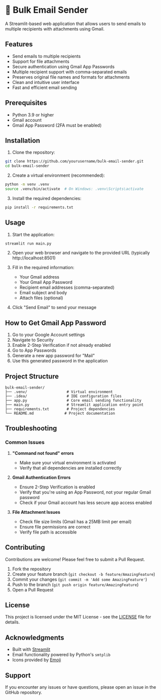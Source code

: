 # 📧 Bulk Email Sender

A Streamlit-based web application that allows users to send emails to multiple recipients with attachments using Gmail.

## Features

- Send emails to multiple recipients
- Support for file attachments
- Secure authentication using Gmail App Passwords
- Multiple recipient support with comma-separated emails
- Preserves original file names and formats for attachments
- Clean and intuitive user interface
- Fast and efficient email sending

## Prerequisites

- Python 3.9 or higher
- Gmail account
- Gmail App Password (2FA must be enabled)

## Installation

1. Clone the repository:
```bash
git clone https://github.com/yourusername/bulk-email-sender.git
cd bulk-email-sender
```

2. Create a virtual environment (recommended):
```bash
python -m venv .venv
source .venv/bin/activate  # On Windows: .venv\Scripts\activate
```

3. Install the required dependencies:
```bash
pip install -r requirements.txt
```

## Usage

1. Start the application:
```bash
streamlit run main.py
```

2. Open your web browser and navigate to the provided URL (typically http://localhost:8501)

3. Fill in the required information:
   - Your Gmail address
   - Your Gmail App Password
   - Recipient email addresses (comma-separated)
   - Email subject and body
   - Attach files (optional)

4. Click "Send Email" to send your message

## How to Get Gmail App Password

1. Go to your Google Account settings
2. Navigate to Security
3. Enable 2-Step Verification if not already enabled
4. Go to App Passwords
5. Generate a new app password for "Mail"
6. Use this generated password in the application

## Project Structure

```
bulk-email-sender/
├── .venv/                  # Virtual environment
├── .idea/                  # IDE configuration files
├── app.py                  # Core email sending functionality
├── main.py                 # Streamlit application entry point
├── requirements.txt        # Project dependencies
└── README.md              # Project documentation
```

## Troubleshooting

### Common Issues

1. **"Command not found" errors**
   - Make sure your virtual environment is activated
   - Verify that all dependencies are installed correctly

2. **Gmail Authentication Errors**
   - Ensure 2-Step Verification is enabled
   - Verify that you're using an App Password, not your regular Gmail password
   - Check if your Gmail account has less secure app access enabled

3. **File Attachment Issues**
   - Check file size limits (Gmail has a 25MB limit per email)
   - Ensure file permissions are correct
   - Verify file path is accessible

## Contributing

Contributions are welcome! Please feel free to submit a Pull Request.

1. Fork the repository
2. Create your feature branch (`git checkout -b feature/AmazingFeature`)
3. Commit your changes (`git commit -m 'Add some AmazingFeature'`)
4. Push to the branch (`git push origin feature/AmazingFeature`)
5. Open a Pull Request

## License

This project is licensed under the MIT License - see the [LICENSE](LICENSE) file for details.

## Acknowledgments

- Built with [Streamlit](https://streamlit.io/)
- Email functionality powered by Python's `smtplib`
- Icons provided by [Emoji](https://emojipedia.org/)

## Support

If you encounter any issues or have questions, please open an issue in the GitHub repository.
